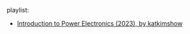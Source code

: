 playlist:
- [Introduction to Power Electronics (2023), by
katkimshow](https://www.youtube.com/playlist?list=PLmK1EnKxphinxBub5hL0ZoJXWoqjkGE19)
